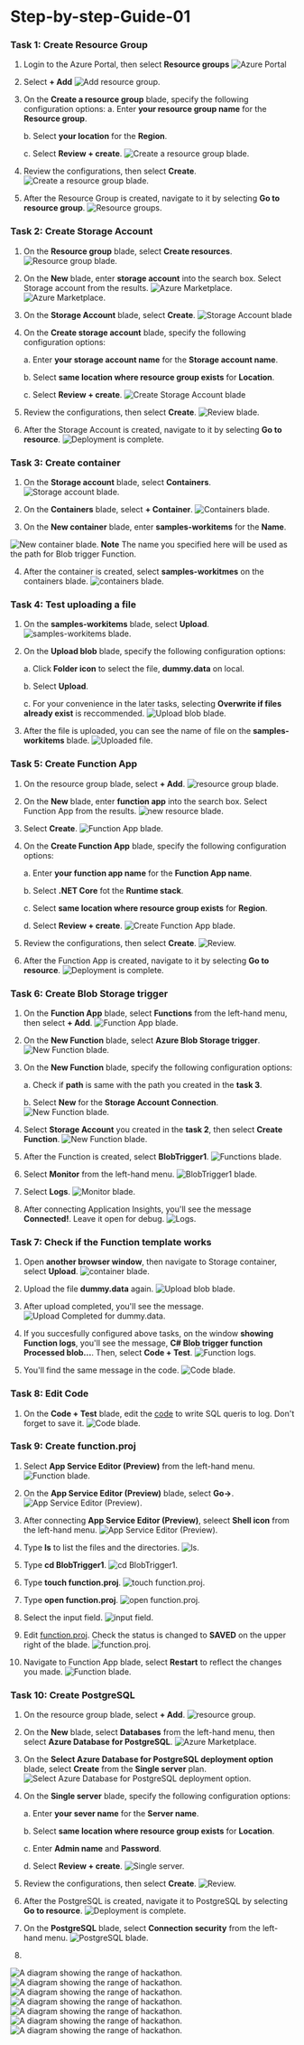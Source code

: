 # Step-by-step-Guide-01

### Task 1: Create Resource Group

1. Login to the Azure Portal, then select **Resource groups**
![Azure Portal](images/20200722073830.png 'Azure Portal')

2. Select **+ Add**
![Add resource group.](images/20200722073851.png 'Resource group')

3. On the **Create a resource group** blade, specify the following configuration options:
   a. Enter **your resource group name** for the **Resource group**.
   
   b. Select **your location** for the **Region**.
   
   c. Select **Review + create**.
![Create a resource group blade.](images/20200722073916.png 'Create a resource group')

4. Review the configurations, then select **Create**.
![Create a resource group blade.](images/20200722073920.png 'Create a resource group')

5. After the Resource Group is created, navigate to it by selecting **Go to resource group**.
![Resource groups.](images/20200722073924.png 'Resource groups')

### Task 2: Create Storage Account

1. On the **Resource group** blade, select **Create resources**.
![Resource group blade.](images/20200722073930.png 'Resource group')

2. On the **New** blade, enter **storage account** into the search box. Select Storage account from the results.
![Azure Marketplace.](images/20200722073940.png 'Azure Marketplace')
![Azure Marketplace.](images/20200722073946.png 'Azure Marketplace')

3. On the **Storage Account** blade, select **Create**.
![Storage Account blade](images/20200722073949.png 'Storage Account')

4. On the **Create storage account** blade, specify the following configuration options:

   a. Enter **your storage account name** for the **Storage account name**.
   
   b. Select **same location where resource group exists** for **Location**.
   
   c. Select **Review + create**.
![Create Storage Account blade](images/20200722074027.png 'Create Storage Account')

5. Review the configurations, then select **Create**.
![Review blade.](images/20200722074033.png 'Review')

6. After the Storage Account is created, navigate to it by selecting **Go to resource**.
![Deployment is complete.](images/20200722074106.png 'Completed deployment')

### Task 3: Create container

1. On the **Storage account** blade, select **Containers**.
![Storage account blade.](images/20200722074110.png 'Storage account')

2. On the **Containers** blade, select **+ Container**.
![Containers blade.](images/20200722074114.png 'Containers')

3. On the **New container** blade, enter **samples-workitems** for the **Name**.

![New container blade.](images/20200722074139.png 'New container')
**Note** The name you specified here will be used as the path for Blob trigger Function.

4. After the container is created, select **samples-workitmes** on the containers blade.
![containers blade.](images/20200722074145.png 'container')

### Task 4: Test uploading a file

1. On the **samples-workitems** blade, select **Upload**.
![samples-workitems blade.](images/20200722074153.png 'samples-workitems')

2. On the **Upload blob** blade, specify the following configuration options:

   a. Click **Folder icon** to select the file, **dummy.data** on local.
   
   b. Select **Upload**.
   
   c. For your convenience in the later tasks, selecting **Overwrite if files already exist** is reccommended.
![Upload blob blade.](images/20200722074204.png 'Upload blob')

3. After the file is uploaded, you can see the name of file on the **samples-workitems** blade.
![Uploaded file.](images/20200722074213.png 'Uploaded')


### Task 5: Create Function App

1. On the resource group blade, select **+ Add**.
![resource group blade.](images/20200722074246.png 'resource group')

2. On the **New** blade, enter **function app** into the search box. Select Function App from the results.
![new resource blade.](images/20200722074258.png 'new resource')

3. Select **Create**.
![Function App blade.](images/20200722074304.png 'Function App')

4. On the **Create Function App** blade, specify the following configuration options:

   a. Enter **your function app name** for the **Function App name**.
   
   b. Select **.NET Core** fot the **Runtime stack**.
   
   c. Select **same location where resource group exists** for **Region**.

   d. Select **Review + create**.
![Create Function App blade.](images/20200722074326.png 'Create Function App')

5. Review the configurations, then select **Create**.
![Review.](images/20200722074333.png 'Review')

6. After the Function App is created, navigate to it by selecting **Go to resource**.
![Deployment is complete.](images/20200722074458.png 'Completed deployment')

### Task 6: Create Blob Storage trigger

1. On the **Function App** blade, select **Functions** from the left-hand menu, then select **+ Add**.
![Function App blade.](images/20200722074510.png 'Function App')

2. On the **New Function** blade, select **Azure Blob Storage trigger**.
![New Function blade.](images/20200722074515.png 'New Function')

3. On the **New Function** blade, specify the following configuration options:

   a. Check if **path** is same with the path you created in the **task 3**.
   
   b. Select **New** for the **Storage Account Connection**.
![New Function blade.](images/20200722074522.png 'New Function')

4. Select **Storage Account** you created in the **task 2**, then select **Create Function**.
![New Function blade.](images/20200722074534.png 'New Function')

5. After the Function is created, select **BlobTrigger1**.
![Functions blade.](images/20200722075100.png 'Functions')

6. Select **Monitor** from the left-hand menu.
![BlobTrigger1 blade.](images/20200722075105.png 'BlobTrigger1')

7. Select **Logs**.
![Monitor blade.](images/20200722075116.png 'Monitor')

8. After connecting Application Insights, you'll see the message **Connected!**. Leave it open for debug.
![Logs.](images/20200722075125.png 'Logs')

### Task 7: Check if the Function template works

1. Open **another browser window**, then navigate to Storage container, select **Upload**.
![container blade.](images/20200722075158.png 'container')

2. Upload the file **dummy.data** again.
![Upload blob blade.](images/20200722075208.png 'Upload blob')

3. After upload completed, you'll see the message.
![Upload Completed for dummy.data.](images/20200722075212.png 'Upload Completed')

4. If you succesfully configured above tasks, on the window **showing Function logs**, you'll see the message, **C# Blob trigger function Processed blob...**. Then, select **Code + Test**.
![Function logs.](images/20200722075219.png 'Function logs')

5. You'll find the same message in the code.
![Code blade.](images/20200722075333.png 'Code')

### Task 8: Edit Code

1. On the **Code + Test** blade, edit the [code](ingest_function1.cs) to write SQL queris to log. Don't forget to save it.
![Code blade.](images/20200722075629.png 'Code')

### Task 9: Create function.proj

1. Select **App Service Editor (Preview)** from the left-hand menu.
![Function blade.](images/20200722075717.png 'function')

2. On the **App Service Editor (Preview)** blade, select **Go->**.
![App Service Editor (Preview).](images/20200722075729.png 'App Service Editor (Preview)')

3. After connecting **App Service Editor (Preview)**, seleect **Shell icon** from the left-hand menu.
![App Service Editor (Preview).](images/20200722075803.png 'App Service Editor (Preview)')

4. Type **ls** to list the files and the directories.
![ls.](images/20200722075814.png 'ls')

5. Type **cd BlobTrigger1**.
![cd BlobTrigger1.](images/20200722075823.png 'cd BlobTrigger1')

6. Type **touch function.proj**.
![touch function.proj.](images/20200722075909.png 'touch function.proj')

7. Type **open function.proj**.
![open function.proj.](images/20200722075918.png 'open function.proj')

8. Select the input field.
![input field.](images/20200722075924.png 'input field')

9. Edit [function.proj](function.proj). Check the status is changed to **SAVED** on the upper right of the blade.
![function.proj.](images/20200722075941.png 'function.proj')

10. Navigate to Function App blade, select **Restart** to reflect the changes you made.
![Function blade.](images/20200722075942.png 'Function')

### Task 10: Create PostgreSQL

1. On the resource group blade, select **+ Add**.
![resource group.](images/20200722080004.png 'resource group')

2. On the **New** blade, select **Databases** from the left-hand menu, then select **Azure Database for PostgreSQL**.
![Azure Marketplace.](images/20200722080015.png 'Azure Marketplace')

3. On the **Select Azure Database for PostgreSQL deployment option** blade, select **Create** from the **Single server** plan.
![Select Azure Database for PostgreSQL deployment option.](images/20200722080020.png 'Select Azure Database for PostgreSQL deployment option')

4. On the **Single server** blade, specify the following configuration options:

   a. Enter **your sever name** for the **Server name**.
   
   b. Select **same location where resource group exists** for **Location**.
   
   c. Enter **Admin name** and **Password**.
   
   d. Select **Review + create**.
![Single server.](images/20200722080118.png 'Single server')

5. Review the configurations, then select **Create**.
![Review.](images/20200722080125.png 'Review')

6. After the PostgreSQL is created, navigate it to PostgreSQL by selecting **Go to resource**.
![Deployment is complete.](images/20200722080247.png 'Completed')

7. On the **PostgreSQL** blade, select **Connection security** from the left-hand menu.
![PostgreSQL blade.](images/20200722080259.png 'PostgreSQL blade')

8. 
![A diagram showing the range of hackathon.](images/20200722080309.png 'Solution Architecture')
![A diagram showing the range of hackathon.](images/20200722080328.png 'Solution Architecture')
![A diagram showing the range of hackathon.](images/20200722080438.png 'Solution Architecture')
![A diagram showing the range of hackathon.](images/20200722080513.png 'Solution Architecture')
![A diagram showing the range of hackathon.](images/20200722080705.png 'Solution Architecture')
![A diagram showing the range of hackathon.](images/20200722080749.png 'Solution Architecture')
![A diagram showing the range of hackathon.](images/20200722081531.png 'Solution Architecture')

